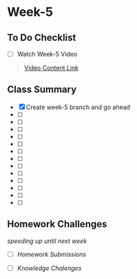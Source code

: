 # Week-5

## To Do Checklist

- [ ] Watch Week-5 Video

> [Video Content Link](videocontent/video_content_week5.md)

## Class Summary

- [x] Create week-5 branch and go ahead 
- [ ] 
- [ ] 
- [ ]
- [ ]
- [ ]
- [ ]
- [ ]
- [ ]
- [ ]
- [ ]
- [ ]
- [ ]
- [ ]

## Homework Challenges
*speeding up until next week*

- [ ] *Homework Submissions*

- [ ] *Knowledge Chalenges*
